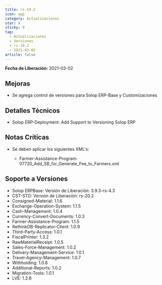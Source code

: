 ```yaml
---
title: rs-19.2
icon: app
category: Actualizaciones
star: 9
sticky: 9
tag:
  - Actualizaciones
  - Versiones
  - rs-19.2
  - 2021-03-02
article: false
---
```


**Fecha de Liberación:** 2021-03-02

## Mejoras

- Se agrega control de versiones para Solop ERP-Base y Customizaciones

## Detalles Técnicos

- Solop ERP-Deployment: Add Support to Versioning Solop ERP

## Notas Críticas

- Se deben aplicar los siguientes XML's:

  - Farmer-Assistance-Program: 07720_Add_SB_for_Generate_Fee_to_Farmers.xml

## Soporte a Versiones

- Solop ERPBase: Versión de Liberación: 3.9.3-rs-4.3
- CST-STD: Versión de Liberación: rs-20.2
- Consigned-Material: 1.1.6
- Exchange-Operation-System: 1.1.5
- Cash-Management: 1.0.4
- Currency-Convert-Documents: 1.0.3
- Farmer-Assistance-Program: 1.1.5
- RethinkDB-Replicator-Client: 1.0.9
- Third-Party-Access: 1.0.1
- FiscalPrinter: 1.3.2
- RawMaterialReceipt: 1.0.5
- Sales-Force-Management: 1.0.2
- Delivery-Management-Service: 1.0.1
- Travel-Agency-Management: 1.0.7
- Withholding: 1.0.8
- Additional-Reports: 1.0.2
- Migration-Tools: 1.0.1
- LVE: 1.2.8
